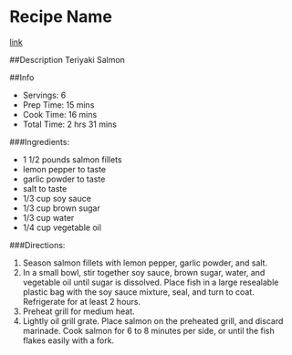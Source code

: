 Recipe Name
===========

[link](http://allrecipes.com/Recipe/Grilled-Salmon-I/Detail.aspx)

##Description
Teriyaki Salmon

##Info
* Servings: 6
* Prep Time:  15 mins
* Cook Time:  16 mins
* Total Time:  2 hrs 31 mins

###Ingredients:
* 1 1/2 pounds salmon fillets
* lemon pepper to taste
* garlic powder to taste
* salt to taste
* 1/3 cup soy sauce
* 1/3 cup brown sugar
* 1/3 cup water
* 1/4 cup vegetable oil

###Directions:
1. Season salmon fillets with lemon pepper, garlic powder, and salt.
2. In a small bowl, stir together soy sauce, brown sugar, water, and vegetable oil until sugar is dissolved. Place fish in a large resealable plastic bag with the soy sauce mixture, seal, and turn to coat. Refrigerate for at least 2 hours.
3. Preheat grill for medium heat.
4. Lightly oil grill grate. Place salmon on the preheated grill, and discard marinade. Cook salmon for 6 to 8 minutes per side, or until the fish flakes easily with a fork.
